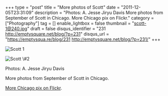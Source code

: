 +++
type = "post"
title = "More photos of Scott"
date = "2011-12-05T23:31:09"
description = "Photos: A. Jesse Jiryu Davis More photos from September of Scott in Chicago. More Chicago pix on Flickr."
category = ["Photography"]
tag = []
enable_lightbox = false
thumbnail = "scott-1@240.jpg"
draft = false
disqus_identifier = "231 http://emptysquare.net/blog/?p=231"
disqus_url = "https://emptysqua.re/blog/231 http://emptysquare.net/blog/?p=231/"
+++

<p><img style="display:block; margin-left:auto; margin-right:auto;" src="scott-1.jpg" title="Scott 1" /></p>
<p><img style="display:block; margin-left:auto; margin-right:auto;" src="scott-2.jpg" title="Scott \#2" /></p>
<p>Photos: A. Jesse Jiryu Davis</p>
<p>More photos from September of Scott in Chicago.</p>
<p><a href="http://www.flickr.com/photos/emptysquare/sets/72157627001549857/">More Chicago pix on
Flickr</a>.</p>

